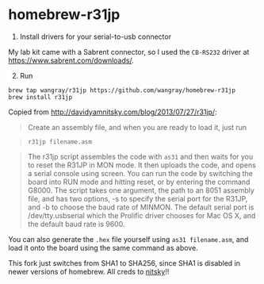 homebrew-r31jp
==============


1. Install drivers for your serial-to-usb connector

  My lab kit came with a Sabrent connector, so I used the `CB-RS232` driver at https://www.sabrent.com/downloads/. 

2. Run
```
brew tap wangray/r31jp https://github.com/wangray/homebrew-r31jp
brew install r31jp 
```

Copied from http://davidyamnitsky.com/blog/2013/07/27/r31jp/:

> Create an assembly file, and when you are ready to load it, just run

>`r31jp filename.asm`

> The r31jp script assembles the code with `as31` and then waits for you to reset the R31JP in MON mode. It then uploads the code, and opens a serial console using screen. You can run the code by switching the board into RUN mode and hitting reset, or by entering the command G8000. The script takes one argument, the path to an 8051 assembly file, and has two options, -s to specify the serial port for the R31JP, and -b to choose the baud rate of MINMON. The default serial port is /dev/tty.usbserial which the Prolific driver chooses for Mac OS X, and the default baud rate is 9600.


You can also generate the `.hex` file yourself using `as31 filename.asm`, and load it onto the board using the same command as above. 

This fork just switches from SHA1 to SHA256, since SHA1 is disabled in newer versions of homebrew. All creds to [nitsky](https://github.com/nitsky)!!
